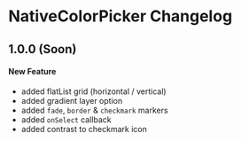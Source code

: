 # NativeColorPicker Changelog

## 1.0.0 (Soon)
#### New Feature
- added flatList grid (horizontal / vertical)
- added gradient layer option
- added `fade`, `border` & `checkmark` markers
- added `onSelect` callback
- added contrast to checkmark icon
